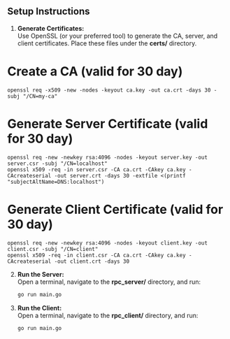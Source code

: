 ## Setup Instructions

1. **Generate Certificates:**  
   Use OpenSSL (or your preferred tool) to generate the CA, server, and client certificates. Place these files under the **certs/** directory.

# Create a CA (valid for 30 day)
```
openssl req -x509 -new -nodes -keyout ca.key -out ca.crt -days 30 -subj "/CN=my-ca"
```
# Generate Server Certificate (valid for 30 day)
```
openssl req -new -newkey rsa:4096 -nodes -keyout server.key -out server.csr -subj "/CN=localhost"
openssl x509 -req -in server.csr -CA ca.crt -CAkey ca.key -CAcreateserial -out server.crt -days 30 -extfile <(printf "subjectAltName=DNS:localhost")
```
# Generate Client Certificate (valid for 30 day)
```
openssl req -new -newkey rsa:4096 -nodes -keyout client.key -out client.csr -subj "/CN=client"
openssl x509 -req -in client.csr -CA ca.crt -CAkey ca.key -CAcreateserial -out client.crt -days 30
```
2. **Run the Server:**  
   Open a terminal, navigate to the **rpc_server/** directory, and run:
   ```bash
   go run main.go
   
3. **Run the Client:**  
   Open a terminal, navigate to the **rpc_client/** directory, and run:
   ```bash
   go run main.go